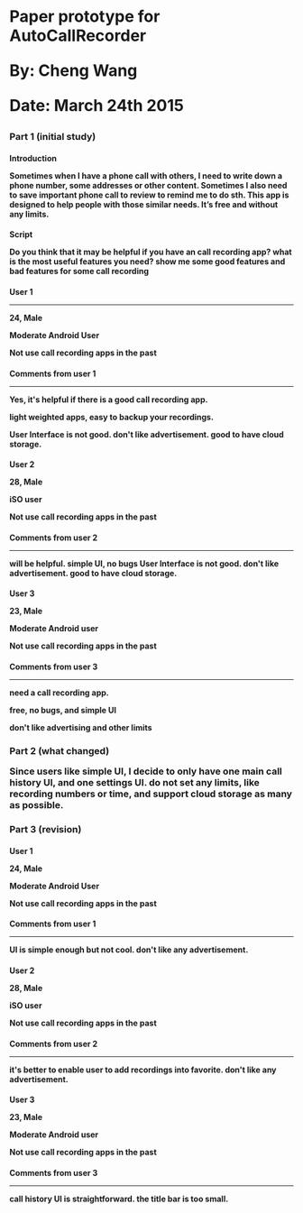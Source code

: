 

<h1>Paper prototype for AutoCallRecorder

By: Cheng Wang

Date: March 24th 2015

<h3>Part 1 (initial study)

<h4>Introduction

Sometimes when I have a phone call with others, I need to write down a phone number, some addresses or other content. Sometimes I also need to save important phone call to review to remind me to do sth. This app is designed to help people with those similar needs. It’s free and without any limits.


<h4>Script

Do you think that it may be helpful if you have an call recording app?
what is the most useful features you need?
show me some good features and bad features for some call recording


<h4>User 1
<hr>
24, Male

Moderate Android User

Not use call recording apps in the past

<h4>Comments from user 1
<hr>
Yes, it's helpful if there is a good call recording app.

light weighted apps, easy to backup your recordings.

User Interface is not good. don't like advertisement. good to have cloud storage.


<h4>User 2

28, Male

iSO user

Not use call recording apps in the past

<h4>Comments from user 2
<hr>

will be helpful.
simple UI, no bugs
User Interface is not good. don't like advertisement. good to have cloud storage.


<h4>User 3

23, Male

Moderate Android user

Not use call recording apps in the past


<h4>Comments from user 3
<hr>
need a call recording app.

free, no bugs, and simple UI

don't like advertising and other limits


<h3>Part 2 (what changed)

Since users like simple UI, I decide to only have one main call history UI, and one settings UI.
do not set any limits, like recording numbers or time, and support cloud storage as many as possible.


<h3>Part 3 (revision)

<h4>User 1

24, Male

Moderate Android User

Not use call recording apps in the past

<h4>Comments from user 1
<hr>
UI is simple enough but not cool.
don't like any advertisement.

<h4>User 2

28, Male

iSO user

Not use call recording apps in the past


<h4>Comments from user 2
<hr>
it's better to enable user to add recordings into favorite.
don't like any advertisement.

<h4>User 3

23, Male

Moderate Android user

Not use call recording apps in the past


<h4>Comments from user 3
<hr>
call history UI is straightforward. the title bar is too small.

